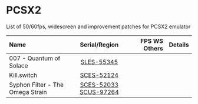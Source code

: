 # PCSX2
List of 50/60fps, widescreen and improvement patches for PCSX2 emulator

| Name | Serial/Region | FPS WS Others | Details |
| :---         |     :---:      |          ---: |   :---:    |
| 007 - Quantum of Solace  |   [SLES-55345](https://github.com/Gabominated/PCSX2/blob/main/PCSX2%20Patches/SLES-55345_B43AC68E.pnach)     |       |       |
| Kill.switch   | [SCES-52124](https://github.com/Gabominated/PCSX2/blob/main/PCSX2%20Patches/SCES-52124_91A65EAE.pnach)    |     |
| Syphon Filter - The Omega Strain | [SCES-52033](https://github.com/Gabominated/PCSX2/blob/main/PCSX2%20Patches/SCES-52033_27E54B37.pnach) [SCUS-97264](https://github.com/Gabominated/PCSX2/blob/main/PCSX2%20Patches/SCUS-97264_D5605611.pnach) |       |       |
